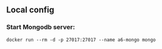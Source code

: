 ## Local config

### Start Mongodb server:

`docker run --rm -d -p 27017:27017 --name a6-mongo mongo`